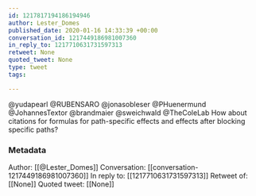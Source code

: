 ```yaml
---
id: 1217817194186194946
author: Lester_Domes
published_date: 2020-01-16 14:33:39 +00:00
conversation_id: 1217449186981007360
in_reply_to: 1217710631731597313
retweet: None
quoted_tweet: None
type: tweet
tags:

---
```


@yudapearl @RUBENSARO @jonasobleser @PHuenermund @JohannesTextor @brandmaier @sweichwald @TheColeLab How about citations for formulas for path-specific effects and effects after blocking specific paths?

### Metadata

Author: [[@Lester_Domes]]
Conversation: [[conversation-1217449186981007360]]
In reply to: [[1217710631731597313]]
Retweet of: [[None]]
Quoted tweet: [[None]]
